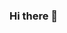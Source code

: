 ### Hi there 👋

<!--
**2DIsBetterThan3D/2disbetterthan3d** is a ✨ _special_ ✨ repository because its `README.md` (this file) appears on your GitHub profile.
E

